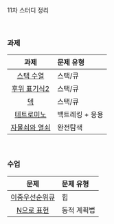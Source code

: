 11차 스터디 정리

<br />

### 과제
|과제|문제 유형|
|:--:|:------|
|[스택 수열](https://www.acmicpc.net/problem/1874)           |스택/큐     |
|[후위 표기식2](https://www.acmicpc.net/problem/1935)        |스택/큐     |
|[덱](https://www.acmicpc.net/problem/10866)                 |스택/큐    |
|[테트로미노](https://www.acmicpc.net/problem/14500)        |백트레킹 + 응용|
|[자물쇠와 열쇠](https://programmers.co.kr/learn/courses/30/lessons/60059)     |완전탐색                   |

<br />

### 수업
|문제|문제 유형|
|:--:|:-------|
|[이중우선순위큐](https://programmers.co.kr/learn/courses/30/lessons/42628)|힙|
|[N으로 표현](https://programmers.co.kr/learn/courses/30/lessons/42895)|동적 계획법|

